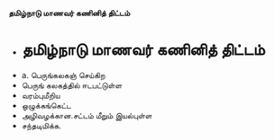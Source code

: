 **தமிழ்நாடு மாணவர் கணினித் திட்டம்**
- # தமிழ்நாடு மாணவர் கணினித் திட்டம்
- a. பெருங்கலகஞ் செய்கிற
- பெருங் கலகத்தில் ஈடபட்டுள்ள
- வரம்புமீறிய
- ஒழுக்கங்கெட்ட
- அழிவழக்கான.சட்டம் மீறும் இயல்புள்ள
- சந்தடிமிக்க.

